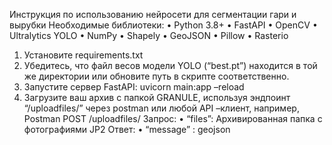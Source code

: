 Инструкция по использованию нейросети для сегментации гари и вырубки
Необходимые библиотеки:
•  Python 3.8+
•  FastAPI
•  OpenCV
•  Ultralytics YOLO
•  NumPy
•  Shapely
•  GeoJSON
•  Pillow
•  Rasterio
1.	Установите requirements.txt
2.	Убедитесь, что файл весов модели YOLO (“best.pt”) находится в той же директории или обновите путь в скрипте соответственно.
3.	Запустите сервер FastAPI:
uvicorn main:app –reload
4.	Загрузите ваш архив c папкой GRANULE, используя эндпоинт “/uploadfiles/” через postman или любой API –клиент, например, Postman
POST /uploadfiles/
Запрос:
•	“files”: Архивированная папка с фотографиями JP2
Ответ:
•	“message” : geojson
